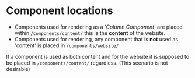 # Component locations

- Components used for rendering as a '*Column Component*' are placed within `/components/content/` this is the **content** of the website.
- Components used for rendering, any component that is **not** used as 'content' is placed in `/components/website/`

If a component is used as both content and for the website it is supposed to be placed in `/components/content/` regardless. (This scenario is not desirable)
